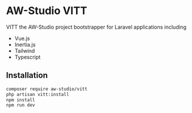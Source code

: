 # AW-Studio VITT

VITT the AW-Studio project bootstrapper for Laravel applications including

-   Vue.js
-   Inertia.js
-   Tailwind
-   Typescript

## Installation

```bash
composer require aw-studio/vitt
php artisan vitt:install
npm install
npm run dev
```
